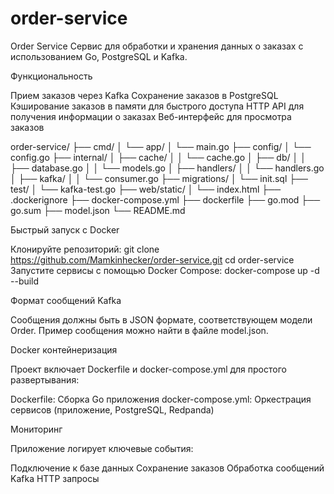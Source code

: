 # order-service
Order Service
Сервис для обработки и хранения данных о заказах с использованием Go, PostgreSQL и Kafka.

Функциональность

Прием заказов через Kafka
Сохранение заказов в PostgreSQL
Кэширование заказов в памяти для быстрого доступа
HTTP API для получения информации о заказах
Веб-интерфейс для просмотра заказов

order-service/
├── cmd/
│   └── app/
│       └── main.go
├── config/
│   └── config.go
├── internal/
│   ├── cache/
│   │   └── cache.go
│   ├── db/
│   │   ├── database.go
│   │   └── models.go
│   ├── handlers/
│   │   └── handlers.go
│   ├── kafka/
│   │   └── consumer.go
├── migrations/
│   └── init.sql
├── test/
│   └── kafka-test.go
├── web/static/
│   └── index.html
├── .dockerignore
├── docker-compose.yml
├── dockerfile
├── go.mod
├── go.sum
├── model.json
└── README.md

Быстрый запуск с Docker

Клонируйте репозиторий:
    git clone https://github.com/Mamkinhecker/order-service.git
    cd order-service
Запустите сервисы с помощью Docker Compose:
    docker-compose up -d --build

Формат сообщений Kafka

Сообщения должны быть в JSON формате, соответствующем модели Order. Пример сообщения можно найти в файле model.json.

Docker контейнеризация

Проект включает Dockerfile и docker-compose.yml для простого развертывания:

Dockerfile: Сборка Go приложения
docker-compose.yml: Оркестрация сервисов (приложение, PostgreSQL, Redpanda)

Мониторинг

Приложение логирует ключевые события:

Подключение к базе данных
Сохранение заказов
Обработка сообщений Kafka
HTTP запросы